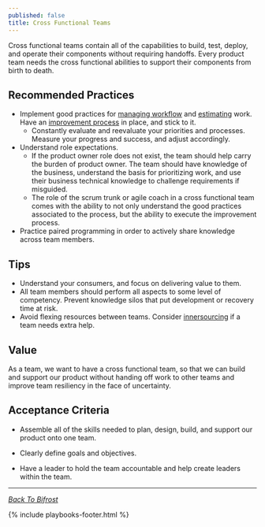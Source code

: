 ```yaml
---
published: false
title: Cross Functional Teams
---
```


Cross functional teams contain all of the capabilities to build, test, deploy,
and operate their components without requiring handoffs. Every product team
needs the cross functional abilities to support their components from birth to
death.

## Recommended Practices

- Implement good practices for [managing workflow](./workflow-management/index.html) and
  [estimating](./work-decomposition/complexity-workbreakdown.html) work. Have an [improvement
  process](./improvement-cadence.html) in place, and stick to it.
  - Constantly evaluate and reevaluate your priorities and processes. Measure
    your progress and success, and adjust accordingly.
- Understand role expectations.
  - If the product owner role does not exist, the team should help carry the
    burden of product owner. The team should have knowledge of the business,
    understand the basis for prioritizing work, and use their business technical
    knowledge to challenge requirements if misguided.
  - The role of the scrum trunk or agile coach in a cross functional team comes
    with the ability to not only understand the good practices associated to the
    process, but the ability to execute the improvement process.
- Practice paired programming in order to actively share knowledge across team members.

## Tips

- Understand your consumers, and focus on delivering value to them.
- All team members should perform all aspects to some level of competency.
  Prevent knowledge silos that put development or recovery time at risk.
- Avoid flexing resources between teams. Consider
  [innersourcing](./tech-tips/innersource.html) if a team needs extra help.

## Value

As a team, we want to have a cross functional team, so that we can build and support our product without handing off work to other teams and improve team resiliency in the face of uncertainty.

## Acceptance Criteria

- Assemble all of the skills needed to plan, design, build, and support our product onto one team.

- Clearly define goals and objectives.

- Have a leader to hold the team accountable and help create leaders within the
  team.

---

_[Back To Bifrost](../index.html)_

{% include playbooks-footer.html %}
